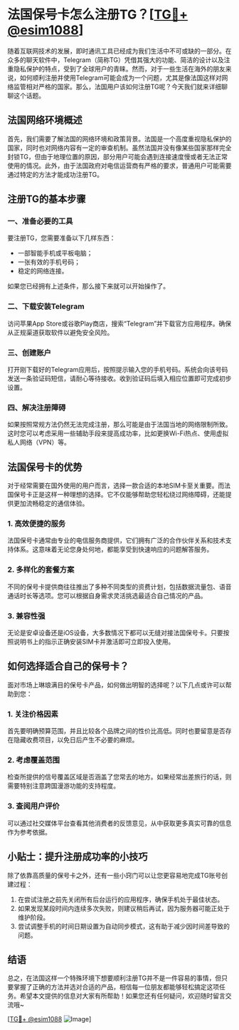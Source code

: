 # 法国保号卡怎么注册TG？[[TG💪+ @esim1088](https://t.me/s/esim1088)]

随着互联网技术的发展，即时通讯工具已经成为我们生活中不可或缺的一部分。在众多的聊天软件中，Telegram（简称TG）凭借其强大的功能、简洁的设计以及注重隐私保护的特点，受到了全球用户的青睐。然而，对于一些生活在海外的朋友来说，如何顺利注册并使用Telegram可能会成为一个问题，尤其是像法国这样对网络监管相对严格的国家。那么，法国用户该如何注册TG呢？今天我们就来详细聊聊这个话题。

## 法国网络环境概述

首先，我们需要了解法国的网络环境和政策背景。法国是一个高度重视隐私保护的国家，同时也对网络内容有一定的审查机制。虽然法国并没有像某些国家那样完全封锁TG，但由于地理位置的原因，部分用户可能会遇到连接速度慢或者无法正常使用的情况。此外，由于法国政府对电信运营商有严格的要求，普通用户可能需要通过特定的方法才能成功注册TG。

## 注册TG的基本步骤

### 一、准备必要的工具

要注册TG，您需要准备以下几样东西：
- 一部智能手机或平板电脑；
- 一张有效的手机号码；
- 稳定的网络连接。

如果您已经拥有上述条件，那么接下来就可以开始操作了。

### 二、下载安装Telegram

访问苹果App Store或谷歌Play商店，搜索“Telegram”并下载官方应用程序。确保从正规渠道获取软件以避免安全风险。

### 三、创建账户

打开刚下载好的Telegram应用后，按照提示输入您的手机号码。系统会向该号码发送一条验证码短信，请耐心等待接收。收到验证码后填入相应位置即可完成初步设置。

### 四、解决注册障碍

如果按照常规方法仍然无法完成注册，那么可能是由于法国当地的网络限制所致。这时您可以考虑采用一些辅助手段来提高成功率，比如更换Wi-Fi热点、使用虚拟私人网络（VPN）等。

## 法国保号卡的优势

对于经常需要在国外使用的用户而言，选择一款合适的本地SIM卡至关重要。而法国保号卡正是这样一种理想的选择。它不仅能够帮助您轻松绕过网络障碍，还能提供更加流畅稳定的通信体验。

### 1. 高效便捷的服务

法国保号卡通常由专业的电信服务商提供，它们拥有广泛的合作伙伴关系和技术支持体系。这意味着无论您身处何地，都能享受到快速响应的问题解答服务。

### 2. 多样化的套餐方案

不同的保号卡提供商往往推出了多种不同类型的资费计划，包括数据流量包、语音通话时长等选项。您可以根据自身需求灵活挑选最适合自己情况的产品。

### 3. 兼容性强

无论是安卓设备还是iOS设备，大多数情况下都可以无缝对接法国保号卡。只要按照说明书上的指示正确安装SIM卡并激活即可立即投入使用。

## 如何选择适合自己的保号卡？

面对市场上琳琅满目的保号卡产品，如何做出明智的选择呢？以下几点或许可以帮助到您：

### 1. 关注价格因素

首先要明确预算范围，并且比较各个品牌之间的性价比高低。同时也要留意是否存在隐藏收费项目，以免日后产生不必要的麻烦。

### 2. 考虑覆盖范围

检查所提供的信号覆盖区域是否涵盖了您常去的地方。如果经常出差旅行的话，则需要特别注意跨国漫游功能的支持程度。

### 3. 查阅用户评价

可以通过社交媒体平台查看其他消费者的反馈意见，从中获取更多真实可靠的信息作为参考依据。

## 小贴士：提升注册成功率的小技巧

除了依靠高质量的保号卡之外，还有一些小窍门可以让您更容易地完成TG账号创建过程：

1. 在尝试注册之前先关闭所有后台运行的应用程序，确保手机处于最佳状态。
2. 如果发现某段时间内连续多次失败，则建议稍后再试，因为服务器可能正处于维护阶段。
3. 尝试调整手机的时间日期设置为自动同步模式，这有助于减少因时间差导致的问题。

## 结语

总之，在法国这样一个特殊环境下想要顺利注册TG并不是一件容易的事情，但只要掌握了正确的方法并选对合适的产品，相信每一位朋友都能够轻松搞定这项任务。希望本文提供的信息对大家有所帮助！如果您还有任何疑问，欢迎随时留言交流哦~

[[TG💪+ @esim1088](https://t.me/s/esim1088) ![Image](https://i.postimg.cc/4NQfJmqS/Snipaste-2025-05-13-00-14-12.png)]
